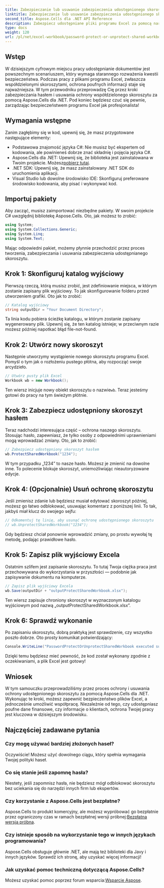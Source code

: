 ```yaml
---
title: Zabezpieczanie lub usuwanie zabezpieczenia udostępnionego skoroszytu hasłem
linktitle: Zabezpieczanie lub usuwanie zabezpieczenia udostępnionego skoroszytu hasłem
second_title: Aspose.Cells dla .NET API Reference
description: Zabezpiecz udostępniane pliki programu Excel za pomocą narzędzia Aspose.Cells for .NET, korzystając z naszego prostego przewodnika dotyczącego ochrony hasłem i technik usuwania zabezpieczeń.
type: docs
weight: 120
url: /pl/net/excel-workbook/password-protect-or-unprotect-shared-workbook/
---
```

## Wstęp

W dzisiejszym cyfrowym miejscu pracy udostępnianie dokumentów jest powszechnym scenariuszem, który wymaga starannego rozważenia kwestii bezpieczeństwa. Podczas pracy z plikami programu Excel, zwłaszcza współdzielonymi skoroszytami, ochrona poufnych informacji staje się najważniejsza. W tym przewodniku przeprowadzę Cię przez kroki zabezpieczania hasłem i usuwania ochrony współdzielonego skoroszytu za pomocą Aspose.Cells dla .NET. Pod koniec będziesz czuć się pewnie, zarządzając bezpieczeństwem programu Excel jak profesjonalista!

## Wymagania wstępne

Zanim zagłębimy się w kod, upewnij się, że masz przygotowane następujące elementy:

- Podstawowa znajomość języka C#: Nie musisz być ekspertem od kodowania, ale powinieneś dobrze znać składnię i pojęcia języka C#.
-  Aspose.Cells dla .NET: Upewnij się, że biblioteka jest zainstalowana w Twoim projekcie. Możesz[pobierz tutaj](https://releases.aspose.com/cells/net/).
- .NET SDK: Upewnij się, że masz zainstalowany .NET SDK do uruchomienia aplikacji.
- Visual Studio lub dowolne środowisko IDE: Skonfiguruj preferowane środowisko kodowania, aby pisać i wykonywać kod.

## Importuj pakiety

Aby zacząć, musisz zaimportować niezbędne pakiety. W swoim projekcie C# uwzględnij bibliotekę Aspose.Cells. Oto, jak możesz to zrobić:

```csharp
using System;
using System.Collections.Generic;
using System.Linq;
using System.Text;
```

Mając odpowiedni pakiet, możemy płynnie przechodzić przez proces tworzenia, zabezpieczania i usuwania zabezpieczenia udostępnianego skoroszytu. 

## Krok 1: Skonfiguruj katalog wyjściowy

Pierwszą rzeczą, którą musisz zrobić, jest zdefiniowanie miejsca, w którym zostanie zapisany plik wyjściowy. To jak skonfigurowanie folderu przed utworzeniem grafiki. Oto jak to zrobić:

```csharp
// Katalog wyjściowy
string outputDir = "Your Document Directory";
```

Ta linia kodu pobiera ścieżkę katalogu, w którym zostanie zapisany wygenerowany plik. Upewnij się, że ten katalog istnieje; w przeciwnym razie możesz później napotkać błąd file-not-found.

## Krok 2: Utwórz nowy skoroszyt

Następnie utworzymy wystąpienie nowego skoroszytu programu Excel. Pomyśl o tym jak o rozłożeniu pustego płótna, aby rozpocząć swoje arcydzieło.

```csharp
// Utwórz pusty plik Excel
Workbook wb = new Workbook();
```

Ten wiersz inicjuje nowy obiekt skoroszytu o nazwie`wb`. Teraz jesteśmy gotowi do pracy na tym świeżym płótnie.

## Krok 3: Zabezpiecz udostępniony skoroszyt hasłem

Teraz nadchodzi interesująca część – ochrona naszego skoroszytu. Stosując hasło, zapewniasz, że tylko osoby z odpowiednimi uprawnieniami mogą wprowadzać zmiany. Oto, jak to zrobić:

```csharp
// Zabezpiecz udostępniony skoroszyt hasłem
wb.ProtectSharedWorkbook("1234");
```

W tym przypadku „1234” to nasze hasło. Możesz je zmienić na dowolne inne. To polecenie blokuje skoroszyt, uniemożliwiając nieautoryzowane edycje.

## Krok 4: (Opcjonalnie) Usuń ochronę skoroszytu

Jeśli zmienisz zdanie lub będziesz musiał edytować skoroszyt później, możesz go łatwo odblokować, usuwając komentarz z poniższej linii. To tak, jakbyś miał klucz do swojego sejfu:

```csharp
// Odkomentuj tę linię, aby usunąć ochronę udostępnionego skoroszytu
// wb.UnprotectSharedWorkbook("1234");
```

Gdy będziesz chciał ponownie wprowadzić zmiany, po prostu wywołaj tę metodę, podając prawidłowe hasło.

## Krok 5: Zapisz plik wyjściowy Excela

Ostatnim szlifem jest zapisanie skoroszytu. To tutaj Twoja ciężka praca jest przechowywana do wykorzystania w przyszłości — podobnie jak zapisywanie dokumentu na komputerze.

```csharp
// Zapisz plik wyjściowy Excela
wb.Save(outputDir + "outputProtectSharedWorkbook.xlsx");
```

Ten wiersz zapisuje chroniony skoroszyt w wyznaczonym katalogu wyjściowym pod nazwą „outputProtectSharedWorkbook.xlsx”. 

## Krok 6: Sprawdź wykonanie

Po zapisaniu skoroszytu, dobrą praktyką jest sprawdzenie, czy wszystko poszło dobrze. Oto prosty komunikat potwierdzający:

```csharp
Console.WriteLine("PasswordProtectOrUnprotectSharedWorkbook executed successfully.\r\n");
```

Dzięki temu będziesz mieć pewność, że kod został wykonany zgodnie z oczekiwaniami, a plik Excel jest gotowy!

## Wniosek

W tym samouczku przeprowadziliśmy przez proces ochrony i usuwania ochrony udostępnionego skoroszytu za pomocą Aspose.Cells dla .NET. Wykonując te kroki, możesz zapewnić bezpieczeństwo plików Excel, a jednocześnie umożliwić współpracę. Niezależnie od tego, czy udostępniasz poufne dane finansowe, czy informacje o klientach, ochrona Twojej pracy jest kluczowa w dzisiejszym środowisku.

## Najczęściej zadawane pytania

### Czy mogę używać bardziej złożonych haseł?
Oczywiście! Możesz użyć dowolnego ciągu, który spełnia wymagania Twojej polityki haseł.

### Co się stanie jeśli zapomnę hasła?
Niestety, jeśli zapomnisz hasła, nie będziesz mógł odblokować skoroszytu bez uciekania się do narzędzi innych firm lub ekspertów.

### Czy korzystanie z Aspose.Cells jest bezpłatne?
 Aspose.Cells to produkt komercyjny, ale możesz wypróbować go bezpłatnie przez ograniczony czas w ramach bezpłatnej wersji próbnej:[Bezpłatna wersja próbna](https://releases.aspose.com/).

### Czy istnieje sposób na wykorzystanie tego w innych językach programowania?
Aspose.Cells obsługuje głównie .NET, ale mają też biblioteki dla Javy i innych języków. Sprawdź ich stronę, aby uzyskać więcej informacji!

### Jak uzyskać pomoc techniczną dotyczącą Aspose.Cells?
 Możesz uzyskać pomoc poprzez forum wsparcia:[Wsparcie Aspose](https://forum.aspose.com/c/cells/9).